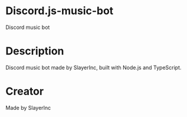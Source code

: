 # Discord.js-music-bot
Discord music bot

# Description
Discord music bot made by SlayerInc, built with Node.js and TypeScript.

# Creator
Made by SlayerInc
